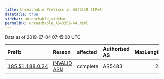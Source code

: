 ```yaml
---
title: Unreachable Prefixes in AS43359 (IPv4)
datatable: true
sidebar: unreachable_sidebar
permalink: unreachable_AS43359-v4.html
---
```


Data as of 2019-07-04 07:45:00 UTC


<div class="datatable-begin"></div>

| Prefix                                                   | Reason                                                                                                 | affected   | Authorized AS   |   MaxLength | Anchor                                         |   unreachable /24s |
|:---------------------------------------------------------|:-------------------------------------------------------------------------------------------------------|:-----------|:----------------|------------:|:-----------------------------------------------|-------------------:|
| [185.51.188.0/24](https://stat.ripe.net/185.51.188.0/24) | [INVALID ASN](https://rpki-validator.ripe.net/announcement-preview?asn=AS43359&prefix=185.51.188.0/24) | complete   | AS5483          |          24 | [RIPE](unreachable_RIPE_NCC_RPKI_Root-v4.html) |                  1 |

<div class="datatable-end"></div>